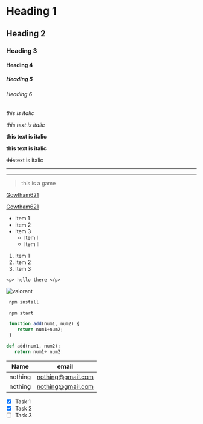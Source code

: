 <!-- Headings -->
# Heading 1
## Heading 2
### Heading 3
#### Heading 4
##### Heading 5
###### Heading 6

<!-- Italics -->
*this is italic*

_this text is italic_

<!-- strong -->
**this text is italic**

__this text is italic__

<!-- strikethrough -->
~~this~~text is italic

<!-- Horizontal Rule -->

---
___

<!-- Blockquote -->
>this is a game

<!-- Links -->
[Gowtham621](https://github.com/Gowtham621/cognizance2020)

[Gowtham621](https://github.com/Gowtham621/cognizance2020"Gowtham621")

<!-- UL -->
* Item 1 
* Item 2
* Item 3
   * Item I
   * Item II

<!-- OL -->
1. Item 1
1. Item 2
1. Item 3

<!-- Inline COde Block -->
`<p> hello there </p>`

<!-- Images -->
![valorant](https://www.theverge.com/2020/3/30/21199452/valorant-multiplayer-shooter-riot-closed-beta-date)

<!-- Github Markdown -->

<!-- COde Blocks -->
```bash
 npm install

 npm start
```

```javascript
 function add(num1, num2) {
    return num1+num2;
 }
 ```

 ```python
 def add(num1, num2): 
    return num1+ num2  
 ```

<!-- Tables -->
| Name      | email      |
|---------- | ---------- |
| nothing   | nothing@gmail.com |
| nothing   | nothing@gmail.com |

<!-- Task Lists -->
* [x] Task 1
* [x] Task 2
* [ ] Task 3
